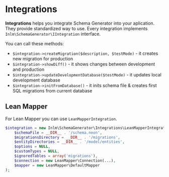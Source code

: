 
# Integrations

**Integrations** helps you integrate Schema Generator into your aplication.
They provide standardized way to use.
Every integration implements `Inlm\SchemaGenerator\IIntegration` interface.

You can call these methods:

* `$integration->createMigration($description, $testMode)` - it creates new migration for production
* `$integration->showDiff()` - it shows changes between development and production
* `$integration->updateDevelopmentDatabase($testMode)` - it updates local development database
* `$integration->initFromDatabase()` - it inits schema file & creates first SQL migrations from current database


## Lean Mapper

For Lean Mapper you can use `LeanMapperIntegration`.

```php
$integration = new Inlm\SchemaGenerator\Integrations\LeanMapperIntegration(
	$schemaFile = __DIR__ . '/schema.neon',
	$migrationsDirectory = __DIR__ . '/migrations',
	$entityDirectories = __DIR__ . '/model/entities',
	$options = NULL,
	$customTypes = NULL,
	$ignoredTables = array('migrations'),
	$connection = new LeanMapper\Connection(...),
	$mapper = new LeanMapper\DefaultMapper
);
```
